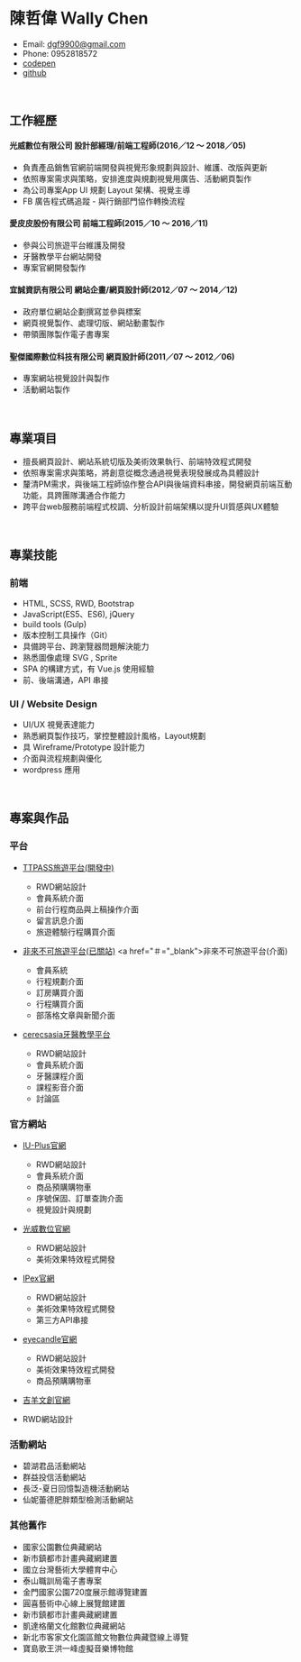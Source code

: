 # 陳哲偉 Ｗally Chen
* Email: dgf9900@gmail.com
* Phone: 0952818572
* <a href="https://codepen.io/CWEI/" target="_blank">codepen</a>
* <a href="https://github.com/WallyChenCheWei" target="_blank">github</a>

<br>

## 工作經歷

#### 光威數位有限公司 設計部經理/前端工程師(2016／12 ～ 2018／05)

 * 負責產品銷售官網前端開發與視覺形象規劃與設計、維護、改版與更新
 * 依照專案需求與策略，安排進度與規劃視覺用廣告、活動網頁製作
 * 為公司專案App UI 規劃 Layout 架構、視覺主導
 * FB 廣告程式碼追蹤 - 與行銷部門協作轉換流程
 
#### 愛皮皮股份有限公司 前端工程師(2015／10 ～ 2016／11)

 * 參與公司旅遊平台維護及開發
 * 牙醫教學平台網站開發
 * 專案官網開發製作
 
#### 宜誠資訊有限公司 網站企畫/網頁設計師(2012／07 ～ 2014／12)

 * 政府單位網站企劃撰寫並參與標案
 * 網頁視覺製作、處理切版、網站動畫製作
 * 帶領團隊製作電子書專案
 
#### 聖傑國際數位科技有限公司 網頁設計師(2011／07 ～ 2012／06)

 * 專案網站視覺設計與製作
 * 活動網站製作
 
<br>

## 專業項目

  * 擅長網頁設計、網站系統切版及美術效果執行、前端特效程式開發
  * 依照專案需求與策略，將創意從概念通過視覺表現發展成為具體設計
  * 釐清PM需求，與後端工程師協作整合API與後端資料串接，開發網頁前端互動功能，具跨團隊溝通合作能力
  * 跨平台web服務前端程式校調、分析設計前端架構以提升UI質感與UX體驗

<br>

## 專業技能

### 前端

  * HTML, SCSS, RWD, Bootstrap 
  * JavaScript(ES5、ES6), jQuery
  * build tools (Gulp) 
  * 版本控制工具操作（Git）
  * 具備跨平台、跨瀏覽器問題解決能力
  * 熟悉圖像處理 SVG , Sprite
  * SPA 的構建方式，有 Vue.js 使用經驗
  * 前、後端溝通，API 串接
 
### UI / Website Design 

  * UI/UX 視覺表達能力 
  * 熟悉網頁製作技巧，掌控整體設計風格，Layout規劃
  * 具 Wireframe/Prototype 設計能力
  * 介面與流程規劃與優化
  * wordpress 應用
  
<br>

## 專案與作品

### 平台

  * <a href="http://www.ttpass.com/zh-tw" target="_blank">TTPASS旅遊平台(開發中)</a>  
  
    * RWD網站設計
    * 會員系統介面
    * 前台行程商品與上稿操作介面
    * 留言訊息介面
    * 旅遊體驗行程購買介面
    
  * <a href="http://www.flbk.com.tw/" target="_blank">非來不可旅遊平台(已關站)</a>
    <a href="＃="_blank">非來不可旅遊平台(介面)</a>
 
    * 會員系統
    * 行程規劃介面
    * 訂房購買介面
    * 行程購買介面
    * 部落格文章與新聞介面
  
  * <a href="http://cerecsasia.com/" target="_blank">cerecsasia牙醫教學平台</a>
  
    * RWD網站設計
    * 會員系統介面
    * 牙醫課程介面
    * 課程影音介面
    * 討論區

### 官方網站

  * <a href="https://i-u.com.tw/preorder/iu-plus" target="_blank">IU-Plus官網</a>
  
    * RWD網站設計
    * 會員系統介面
    * 商品預購購物車
    * 序號保固、訂單查詢介面
    * 視覺設計與規劃
    
  * <a href="http://www.powerbright.com.tw/" target="_blank">光威數位官網</a>
  
    * RWD網站設計
    * 美術效果特效程式開發
    
  * <a href="http://www.ipex-live.com/main" target="_blank">IPex官網</a>
  
    * RWD網站設計
    * 美術效果特效程式開發
    * 第三方API串接
   
  * <a href="＃" target="_blank">eyecandle官網</a>
  
    * RWD網站設計
    * 美術效果特效程式開發
    * 商品預購購物車

  * <a href="http://ge-young.com/" target="_blank">吉羊文創官網</a>
  
   * RWD網站設計
   
  
### 活動網站

  * 碧湖君品活動網站
  * 群益投信活動網站
  * 長泛-夏日回憶製造機活動網站
  * 仙妮蕾德肥胖類型檢測活動網站
  
### 其他舊作

  * 國家公園數位典藏網站
  * 新市鎮都市計畫典藏網建置
  * 國立台灣藝術大學體育中心
  * 泰山職訓局電子書專案
  * 金門國家公園720度展示館導覽建置
  * 圓喜藝術中心線上展覽館建置
  * 新市鎮都市計畫典藏網建置
  * 凱達格蘭文化館數位典藏網站
  * 新北市客家文化園區館文物數位典藏暨線上導覽
  * 寶島歌王洪一峰虛擬音樂博物館
